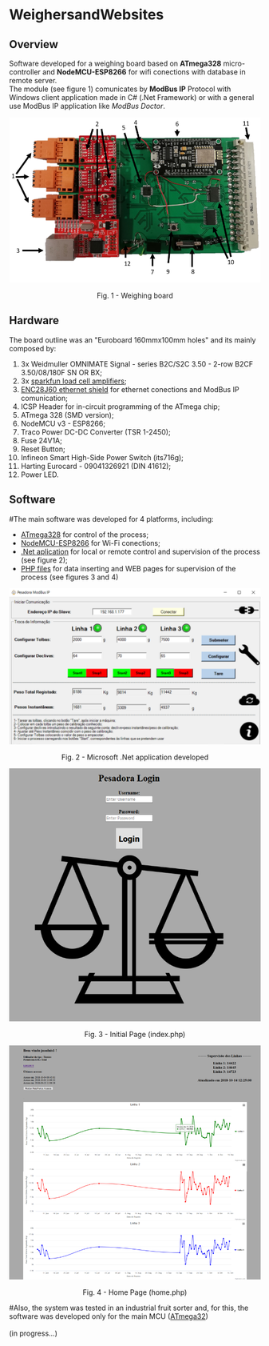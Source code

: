# WeighersandWebsites
## Overview
Software developed for a weighing board based on **ATmega328** micro-controller and **NodeMCU-ESP8266** for wifi conections with database in remote server.<br/> 
The module (see figure 1) comunicates by **ModBus IP** Protocol with Windows client application made in C# (.Net Framework) or with a general use ModBus IP application like _ModBus Doctor_.

<p align="center"> 
<img src="imagens/placa_legend.PNG" width="600px">
 <figcaption> <p align="center">Fig. 1 - Weighing board </p></figcaption>
 </p>

## Hardware
The board outline was an "Euroboard 160mmx100mm holes" and its mainly composed by: 
1. 3x Weidmuller OMNIMATE Signal - series B2C/S2C 3.50 - 2-row B2CF 3.50/08/180F SN OR BX;
2. 3x [sparkfun load cell amplifiers](https://www.sparkfun.com/products/13879);
3. [ENC28J60  ethernet shield](https://www.banggood.com/Mini-W5100-Ethernet-Network-Module-Board-For-Arduino-p-982664.html?rmmds=buy&cur_warehouse=CN) for ethernet conections and ModBus IP comunication;
4. ICSP Header for in-circuit programming of the ATmega chip;
5. ATmega 328 (SMD version);
6. NodeMCU v3 - ESP8266;
7. Traco Power DC-DC Converter (TSR 1-2450);
8. Fuse 24V1A;
9. Reset Button;
10. Infineon Smart High-Side Power Switch (its716g);
11. Harting  Eurocard - 09041326921 (DIN 41612);
12. Power LED.

## Software
#The main software was developed for 4 platforms, including:
+ [ATmega328](https://github.com/joaolrc/WeighersandWebsites/blob/master/CODE/MCUs/weigher/atmega/atmega.ino) for control of the process; 
+ [NodeMCU-ESP8266](https://github.com/joaolrc/WeighersandWebsites/blob/master/CODE/MCUs/weigher/nodemcu/nodemcu.ino) for Wi-Fi conections;
+ [.Net aplication](https://github.com/joaolrc/WeighersandWebsites/blob/master/CODE/local_PC/CSapp_source/ModbusIP_weigher/frmStart.cs) for local or remote control and supervision of the process (see figure 2);
+ [PHP files](https://github.com/joaolrc/WeighersandWebsites/tree/master/CODE/local_PC/PHP_files) for data inserting and WEB pages for supervision of the process (see figures 3 and 4)

<p align="center"> 
<img src="imagens/pesadora_conectadov3.PNG" width="600px">
 <figcaption> <p align="center">Fig. 2 - Microsoft .Net application developed </p></figcaption>
 </p>

<p align="center"> 
<img src="imagens/index_page.PNG" width="600px">
 <figcaption> <p align="center">Fig. 3 - Initial Page (index.php) </p></figcaption>
 </p>

 <p align="center"> 
<img src="imagens/home_page.png" width="600px">
 <figcaption> <p align="center">Fig. 4 - Home Page (home.php) </p></figcaption>
 </p>


#Also, the system was tested in an industrial fruit sorter and, for this, the software was developed only for the main MCU ([ATmega32](https://github.com/joaolrc/WeighersandWebsites/blob/master/CODE/MCUs/sorter_test/atmega/sorter_test.ino))
<br><br>
(in progress...)
